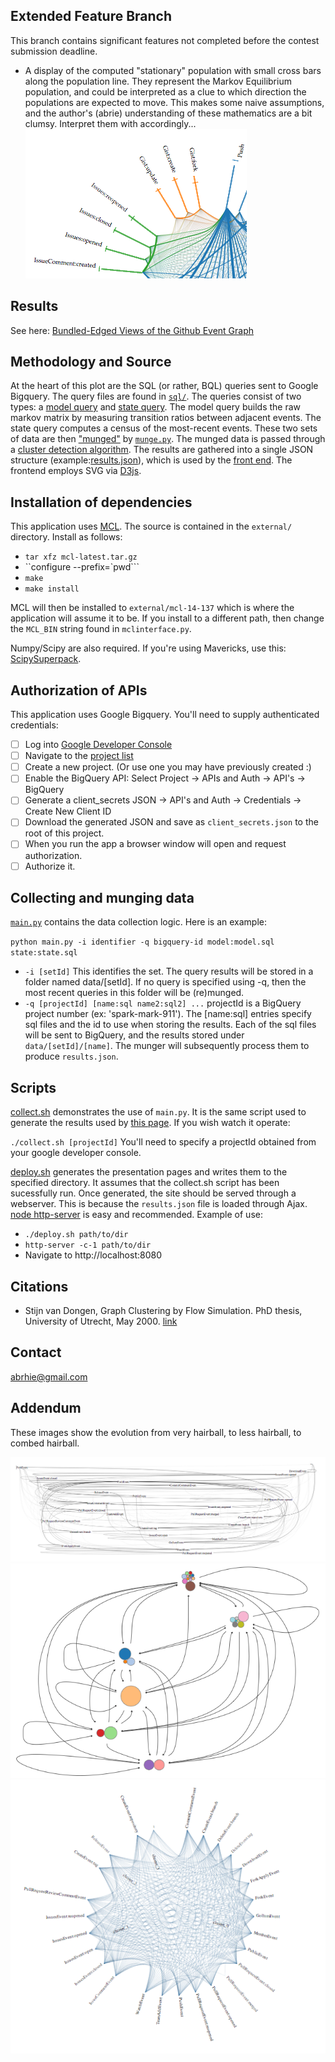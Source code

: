 ## Extended Feature Branch

This branch contains significant features not completed before the contest submission deadline.

- A display of the computed "stationary" population with small cross bars along the population line. They represent the Markov Equilibrium population, and could be interpreted as a clue to which direction the populations are expected to move. This makes some naive assumptions, and the author's (abrie) understanding of these mathematics are a bit clumsy. Interpret them with accordingly...  ![stationary populations](https://raw.githubusercontent.com/abrie/data-challenge-2014/master/README_assets/new_1.png)

## Results

See here: [Bundled-Edged Views of the Github Event Graph](http://abrie.github.io/data-challenge-2014)

## Methodology and Source

At the heart of this plot are the SQL (or rather, BQL) queries sent to Google Bigquery. The query files are found in [`sql/`](https://github.com/abrie/data-challenge-2014/tree/master/sql). The queries consist of two types: a [model query](https://github.com/abrie/data-challenge-2014/blob/master/sql/repo-model.sql) and [state query](https://github.com/abrie/data-challenge-2014/blob/master/sql/repo-state.sql). The model query builds the raw markov matrix by measuring transition ratios between adjacent events. The state query computes a census of the most-recent events. These two sets of data are then ["munged"](http://en.wikipedia.org/wiki/Data_wrangling) by [`munge.py`](https://github.com/abrie/data-challenge-2014/blob/master/munger.py). The munged data is passed through a [cluster detection algorithm](http://micans.org/mcl/). The results are gathered into a single JSON structure (example:[results.json](https://github.com/abrie/data-challenge-2014/blob/gh-pages/data/repo/results.json)), which is used by the [front end](https://github.com/abrie/data-challenge-2014/blob/master/pages/main.js). The frontend employs SVG via  [D3js](http://d3js.org).

## Installation of dependencies

This application uses [MCL](http://micans.org/mcl/). The source is contained in the `external/` directory. Install as follows:

- `tar xfz mcl-latest.tar.gz`
- ``configure --prefix=`pwd```
- `make`
- `make install`

MCL will then be installed to `external/mcl-14-137` which is where the application will assume it to be. If you install to a different path, then change the `MCL_BIN` string found in `mclinterface.py`.

Numpy/Scipy are also required. If you're using Mavericks, use this: [ScipySuperpack](https://github.com/fonnesbeck/ScipySuperpack). 
## Authorization of APIs

This application uses Google Bigquery. You'll need to supply authenticated credentials:

- [ ] Log into [Google Developer Console](https://console.developers.google.com/)
- [ ] Navigate to the [project list](https://console.developers.google.com/project)
- [ ] Create a new project. (Or use one you may have previously created :)
- [ ] Enable the BigQuery API: Select Project -> APIs and Auth -> API's -> BigQuery
- [ ] Generate a client_secrets JSON -> API's and Auth -> Credentials -> Create New Client ID
- [ ] Download the generated JSON and save as `client_secrets.json` to the root of this project.
- [ ] When you run the app a browser window will open and request authorization.
- [ ] Authorize it.

## Collecting and munging data

[`main.py`](https://github.com/abrie/data-challenge-2014/blob/master/main.py) contains the data collection logic. Here is an example:

`python main.py -i identifier -q bigquery-id model:model.sql state:state.sql`

- `-i [setId]` This identifies the set. The query results will be stored in a folder named data/[setId]. If no query is specified using -q, then the most recent queries in this folder will be (re)munged. 
- `-q [projectId] [name:sql name2:sql2] ...` projectId is a BigQuery project number (ex: 'spark-mark-911'). The [name:sql] entries specify sql files and the id to use when storing the results. Each of the sql files will be sent to BigQuery, and the results stored under `data/[setId]/[name]`. The munger will subsequently process them to produce `results.json`. 

## Scripts

[collect.sh](https://github.com/abrie/data-challenge-2014/blob/master/collect.sh) demonstrates the use of `main.py`. It is the same script used to generate the results used by [this page](http://abrie.github.io/data-challenge-2014). If you wish watch it operate:

`./collect.sh [projectId]` You'll need to specify a projectId obtained from your google developer console. 

[deploy.sh](https://github.com/abrie/data-challenge-2014/blob/master/deploy.sh) generates the presentation pages and writes them to the specified directory. It assumes that the collect.sh script has been sucessfully run. Once generated, the site should be served through a webserver. This is because the `results.json` file is loaded through Ajax. [node http-server](https://github.com/nodeapps/http-server) is easy and recommended. Example of use:

- `./deploy.sh path/to/dir`
- `http-server -c-1 path/to/dir`
- Navigate to http://localhost:8080

## Citations
- Stijn van Dongen, Graph Clustering by Flow Simulation. PhD thesis, University of Utrecht, May 2000. [link](http://micans.org/mcl/lit/svdthesis.pdf.gz)

## Contact
abrhie@gmail.com

## Addendum

These images show the evolution from very hairball, to less hairball, to combed hairball.

![first](https://raw.githubusercontent.com/abrie/data-challenge-2014/master/README_assets/2.png)
![second](https://raw.githubusercontent.com/abrie/data-challenge-2014/master/README_assets/3.png)
![third](https://raw.githubusercontent.com/abrie/data-challenge-2014/master/README_assets/1.png)
